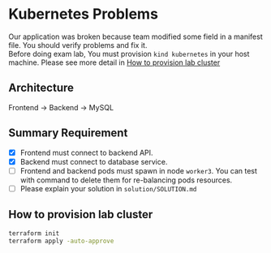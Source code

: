 # Kubernetes Problems

Our application was broken because team modified some field in a manifest file. You should verify problems and fix it.  
Before doing exam lab, You must provision `kind kubernetes` in your host machine. Please see more detail in [How to provision lab cluster](#how-to-provision-lab-cluster)

## Architecture

Frontend -> Backend -> MySQL

## Summary Requirement

- [x] Frontend must connect to backend API.
- [x] Backend must connect to database service.
- [ ] Frontend and backend pods must spawn in node `worker3`. You can test with command to delete them for re-balancing pods resources.
- [ ] Please explain your solution in `solution/SOLUTION.md`

## How to provision lab cluster

```bash
terraform init
terraform apply -auto-approve
```
